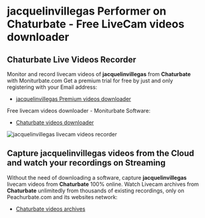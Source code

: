 # jacquelinvillegas Performer on Chaturbate - Free LiveCam videos downloader

## Chaturbate Live Videos Recorder

Monitor and record livecam videos of **jacquelinvillegas** from **Chaturbate** with Moniturbate.com
Get a premium trial for free by just and only registering with your Email address:
* [jacquelinvillegas Premium videos downloader](https://moniturbate.com/request-demo-licence-key.html)

Free livecam videos downloader - Moniturbate Software:
* [Chaturbate videos downloader](https://moniturbate.com/moniturbate-download-software.html)

![jacquelinvillegas livecam videos recorder](https://peachurnet.com/templates/moniturbate-software.png)


## Capture jacquelinvillegas videos from the Cloud and watch your recordings on Streaming

Without the need of downloading a software, capture **jacquelinvillegas** livecam videos from **Chaturbate** 100% online.
Watch Livecam archives from **Chaturbate** unlimitedly from thousands of existing recordings, only on Peachurbate.com and its websites network:
* [Chaturbate videos archives](https://peachurnet.com/)